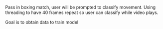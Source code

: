 Pass in boxing match, user will be prompted to classify movement. Using threading to have 40 frames repeat so user can classify while video plays.

Goal is to obtain data to train model
